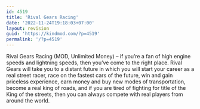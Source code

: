 ```yaml
---
id: 4519
title: 'Rival Gears Racing'
date: '2022-11-24T19:18:03+07:00'
layout: revision
guid: 'https://kindmod.com/?p=4519'
permalink: '/?p=4519'
---
```


Rival Gears Racing (MOD, Unlimited Money) – if you’re a fan of high engine speeds and lightning speeds, then you’ve come to the right place. Rival Gears will take you to a distant future in which you will start your career as a real street racer, race on the fastest cars of the future, win and gain priceless experience, earn money and buy new modes of transportation, become a real king of roads, and if you are tired of fighting for title of the King of the streets, then you can always compete with real players from around the world.